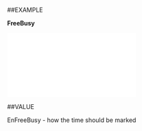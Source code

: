 
##EXAMPLE

**FreeBusy**



![](..\..\Examples\vbs\SOAppointment.Example.vbs.txt)


##VALUE

EnFreeBusy - how the time should be marked

